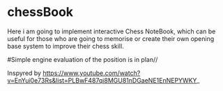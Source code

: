 # chessBook

Here i am going to implement interactive Chess NoteBook, which can be useful for those who are going to memorise or create their own opening base system to improve their chess skill.


#Simple engine evaluation of the position is in plan//


Inspyred by https://www.youtube.com/watch?v=EnYui0e73Rs&list=PLBwF487qi8MGU81nDGaeNE1EnNEPYWKY_
